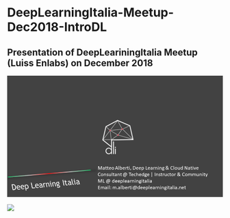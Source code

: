 # DeepLearningItalia-Meetup-Dec2018-IntroDL

## Presentation of DeepLeariningItalia Meetup (Luiss Enlabs) on December 2018


![](imgs/Diapositiva.png)

![](https://github.com/matteoalberti/DeepLearningItalia-Meetup-Dec2018-IntroDL/blob/master/imgs/a5.png)

